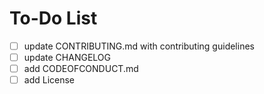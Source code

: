 # To-Do List

- [ ] update CONTRIBUTING.md with contributing guidelines
- [ ] update CHANGELOG
- [ ] add CODEOFCONDUCT.md
- [ ] add License
